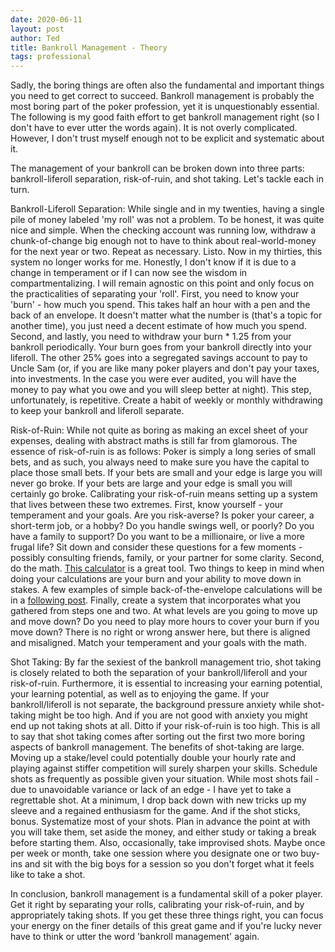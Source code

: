 ```yaml
---
date: 2020-06-11
layout: post
author: Ted
title: Bankroll Management - Theory
tags: professional
---
```

Sadly, the boring things are often also the fundamental and important things you need to get correct to succeed. Bankroll management is probably the most boring part of the poker profession, yet it is unquestionably essential. The following is my good faith effort to get bankroll management right (so I don't have to ever utter the words again). It is not overly complicated. However, I don't trust myself enough not to be explicit and systematic about it.

The management of your bankroll can be broken down into three parts: bankroll-liferoll separation, risk-of-ruin, and shot taking. Let's tackle each in turn.

Bankroll-Liferoll Separation:
While single and in my twenties, having a single pile of money labeled 'my roll' was not a problem. To be honest, it was quite nice and simple. When the checking account was running low, withdraw a chunk-of-change big enough not to have to think about real-world-money for the next year or two. Repeat as necessary. Listo.
Now in my thirties, this system no longer works for me. Honestly, I don't know if it is due to a change in temperament or if I can now see the wisdom in compartmentalizing. I will remain agnostic on this point and only focus on the practicalities of separating your 'roll'.
First, you need to know your 'burn' - how much you spend. This takes half an hour with a pen and the back of an envelope.  It doesn't matter what the number is (that's a topic for another time), you just need a decent estimate of how much you spend.
Second, and lastly, you need to withdraw your burn * 1.25 from your bankroll periodically. Your burn goes from your bankroll directly into your liferoll. The other 25% goes into a segregated savings account to pay to Uncle Sam (or, if you are like many poker players and don't pay your taxes, into investments. In the case you were ever audited, you will have the money to pay what you owe and you will sleep better at night). This step, unfortunately, is repetitive. Create a habit of weekly or monthly withdrawing to keep your bankroll and liferoll separate.

Risk-of-Ruin:
While not quite as boring as making an excel sheet of your expenses, dealing with abstract maths is still far from glamorous. The essence of risk-of-ruin is as follows: Poker is simply a long series of small bets, and as such, you always need to make sure you have the capital to place those small bets. If your bets are small and your edge is large you will never go broke. If your bets are large and your edge is small you will certainly go broke. Calibrating your risk-of-ruin means setting up a system that lives between these two extremes.
First, know yourself - your temperament and your goals. Are you risk-averse? Is poker your career, a short-term job, or a hobby? Do you handle swings well, or poorly? Do you have a family to support? Do you want to be a millionaire, or live a more frugal life? Sit down and consider these questions for a few moments - possibly consulting friends, family, or your partner for some clarity.
Second, do the math. [This calculator](http://www.reviewpokerrooms.com/poker-games/general/bankroll-requirements.html) is a great tool. Two things to keep in mind when doing your calculations are your burn and your ability to move down in stakes. A few examples of simple back-of-the-envelope calculations will be in a [following post](""). 
Finally, create a system that incorporates what you gathered from steps one and two. At what levels are you going to move up and move down? Do you need to play more hours to cover your burn if you move down? There is no right or wrong answer here, but there is aligned and misaligned. Match your temperament and your goals with the math.

Shot Taking:
By far the sexiest of the bankroll management trio, shot taking is closely related to both the separation of your bankroll/liferoll and your risk-of-ruin. Furthermore, it is essential to increasing your earning potential, your learning potential, as well as to enjoying the game.
If your bankroll/liferoll is not separate, the background pressure anxiety while shot-taking might be too high. And if you are not good with anxiety you might end up not taking shots at all. Ditto if your risk-of-ruin is too high. This is all to say that shot taking comes after sorting out the first two more boring aspects of bankroll management.
The benefits of shot-taking are large. Moving up a stake/level could potentially double your hourly rate and playing against stiffer competition will surely sharpen your skills. Schedule shots as frequently as possible given your situation. While most shots fail - due to unavoidable variance or lack of an edge - I have yet to take a regrettable shot. At a minimum, I drop back down with new tricks up my sleeve and a regained enthusiasm for the game. And if the shot sticks, bonus.
Systematize most of your shots. Plan in advance the point at with you will take them, set aside the money, and either study or taking a break before starting them. Also, occasionally, take improvised shots. Maybe once per week or month, take one session where you designate one or two buy-ins and sit with the big boys for a session so you don't forget what it feels like to take a shot.

In conclusion, bankroll management is a fundamental skill of a poker player. Get it right by separating your rolls, calibrating your risk-of-ruin, and by appropriately taking shots. If you get these three things right, you can focus your energy on the finer details of this great game and if you're lucky never have to think or utter the word 'bankroll management' again.
